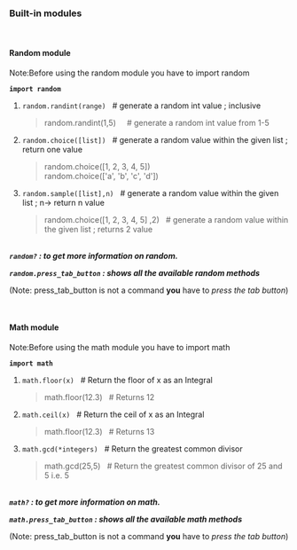### Built-in modules

&nbsp;
#### Random module

Note:Before using the random module you have to import random

**`import random`**

1. `random.randint(range)` &nbsp; # generate a random int value ; inclusive 

    >random.randint(1,5)  &nbsp;  &nbsp; # generate a random int value from 1-5  

2. `random.choice([list])` &nbsp; #  generate a random value within the given list ; return one value  

    >random.choice([1, 2, 3, 4, 5])  
    >random.choice(['a', 'b', 'c', 'd'])  

3. `random.sample([list],n)`  &nbsp; #  generate a random value within the given list ; n-> return n value

    >random.choice([1, 2, 3, 4, 5] ,2)  &nbsp; #  generate a random value within the given list ; returns 2 value

&nbsp;  
***`random?` : to get more information on random.***  

***`random.press_tab_button` : shows all the available random methods***  

(Note: press_tab_button is not a command **you** have to *press the tab button*)

&nbsp;
#### Math module

Note:Before using the math module you have to import math

**`import math`**

1. `math.floor(x)` &nbsp; # Return the floor of x as an Integral

    > math.floor(12.3) &nbsp; # Returns 12

2. `math.ceil(x)` &nbsp; # Return the ceil of x as an Integral

    >math.floor(12.3) &nbsp; # Returns 13

3. `math.gcd(*integers)`  &nbsp; # Return the greatest common divisor

    >math.gcd(25,5) &nbsp; # Return the greatest common divisor of 25 and 5 i.e. 5

&nbsp;  
***`math?` : to get more information on math.***  

***`math.press_tab_button` : shows all the available math methods***  

(Note: press_tab_button is not a command **you** have to *press the tab button*)
